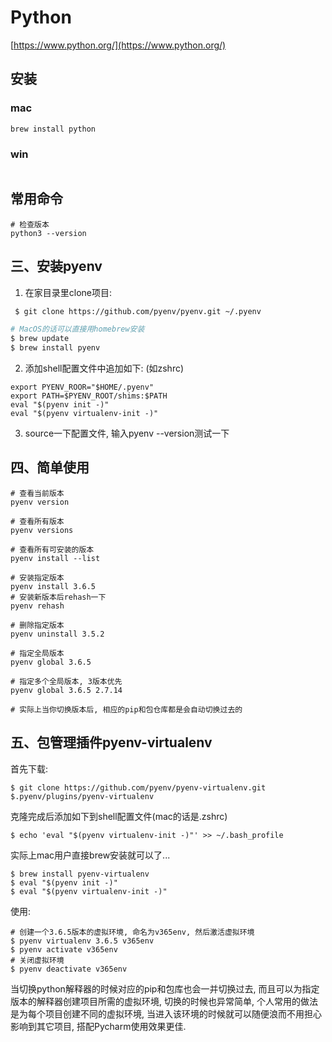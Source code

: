 # Python

[https://www.python.org/](https://www.python.org/)

## 安装

### mac

```shell
brew install python
```

### win

```

```

## 常用命令

```shell
# 检查版本
python3 --version
```

## 三、安装pyenv

1. 在家目录里clone项目:

```bash
 $ git clone https://github.com/pyenv/pyenv.git ~/.pyenv

# MacOS的话可以直接用homebrew安装
$ brew update
$ brew install pyenv
```

2. 添加shell配置文件中追加如下: (如zshrc)

```text
export PYENV_ROOR="$HOME/.pyenv"
export PATH=$PYENV_ROOT/shims:$PATH
eval "$(pyenv init -)"
eval "$(pyenv virtualenv-init -)"
```

3. source一下配置文件, 输入pyenv --version测试一下

## 四、简单使用

```text
# 查看当前版本
pyenv version

# 查看所有版本
pyenv versions

# 查看所有可安装的版本
pyenv install --list

# 安装指定版本
pyenv install 3.6.5
# 安装新版本后rehash一下
pyenv rehash

# 删除指定版本
pyenv uninstall 3.5.2

# 指定全局版本
pyenv global 3.6.5

# 指定多个全局版本, 3版本优先
pyenv global 3.6.5 2.7.14

# 实际上当你切换版本后, 相应的pip和包仓库都是会自动切换过去的
```

## 五、包管理插件pyenv-virtualenv

首先下载:

```text
$ git clone https://github.com/pyenv/pyenv-virtualenv.git $.pyenv/plugins/pyenv-virtualenv
```

克隆完成后添加如下到shell配置文件(mac的话是.zshrc)

```text
$ echo 'eval "$(pyenv virtualenv-init -)"' >> ~/.bash_profile
```

实际上mac用户直接brew安装就可以了...

```text
$ brew install pyenv-virtualenv
$ eval "$(pyenv init -)"
$ eval "$(pyenv virtualenv-init -)"
```

使用:

```text
# 创建一个3.6.5版本的虚拟环境, 命名为v365env, 然后激活虚拟环境
$ pyenv virtualenv 3.6.5 v365env
$ pyenv activate v365env
# 关闭虚拟环境
$ pyenv deactivate v365env
```

当切换python解释器的时候对应的pip和包库也会一并切换过去, 而且可以为指定版本的解释器创建项目所需的虚拟环境, 切换的时候也异常简单, 个人常用的做法是为每个项目创建不同的虚拟环境, 当进入该环境的时候就可以随便浪而不用担心影响到其它项目, 搭配Pycharm使用效果更佳.
